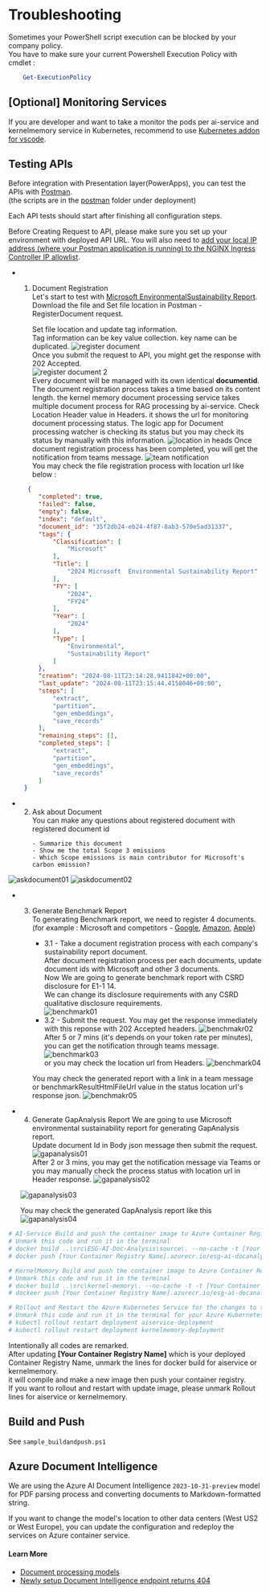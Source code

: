 # Troubleshooting

Sometimes your PowerShell script execution can be blocked by your company policy.  
You have to make sure your current Powershell Execution Policy with cmdlet :
``` powershell
    Get-ExecutionPolicy
```

## [Optional] Monitoring Services
If you are developer and want to take a monitor the pods per ai-service and kernelmemory service in Kubernetes, recommend to use [Kubernetes addon for vscode](https://code.visualstudio.com/docs/azure/kubernetes).

## Testing APIs
Before integration with Presentation layer(PowerApps), you can test the APIs with [Postman](https://www.postman.com/downloads/).  
(the scripts are in the  [postman](../Services/postman) folder under deployment)

Each API tests should start after finishing all configuration steps.

Before Creating Request to API, please make sure you set up your environment with deployed API URL. You will also need to [add your local IP address (where your Postman application is running) to the NGINX Ingress Controller IP allowlist](./docs/UpdateIPAllowlist.md).

- 1. Document Registration  
Let's start to test with [Microsoft EnvironmentalSustainability Report](https://query.prod.cms.rt.microsoft.com/cms/api/am/binary/RW1lMjE).  
Download the file and Set file location in Postman - RegisterDocument request.    

     Set file location and update tag information.   
     Tag information can be key value collection. key name can be duplicated.
 ![register document](./images/services/postman_registerdocument.png)  
 Once you submit the request to API, you might get the response with 202 Accepted.  
 ![register document 2](./images/services/postman_registerdocument02.png)  
 Every document will be managed with its own identical **documentid**.  
 The document registration process takes a time based on its content length. the kernel memory document processing service takes multiple document process for RAG processing by ai-service.
 Check Location Header value in Headers. it shows the url for monitoring document processing status. The logic app for Document processing watcher is checking its status but you may check its status by manually with this information.
 ![location in heads](./images/services/postman_registerdocument03.png)
 Once document registration process has been completed, you will get the notification from teams message.
 ![team notification](./images/services/postman_registerdocument04.png)  
 You may check the file registration process with location url like below :
   ```json
     {
        "completed": true,
        "failed": false,
        "empty": false,
        "index": "default",
        "document_id": "35f2db24-eb24-4f87-8ab3-570e5ad31337",
        "tags": {
            "Classification": [
                "Microsoft"
            ],
            "Title": [
                "2024 Microsoft  Environmental Sustainability Report"
            ],
            "FY": [
                "2024",
                "FY24"
            ],
            "Year": [
                "2024"
            ],
            "Type": [
                "Environmental",
                "Sustainability Report"
            ]
        },
        "creation": "2024-08-11T23:14:28.9411842+00:00",
        "last_update": "2024-08-11T23:15:44.4158046+00:00",
        "steps": [
            "extract",
            "partition",
            "gen_embeddings",
            "save_records"
        ],
        "remaining_steps": [],
        "completed_steps": [
            "extract",
            "partition",
            "gen_embeddings",
            "save_records"
        ]
    }
   ```

- 2. Ask about Document  
You can make any questions about registered document with registered document id  
        ``` 
        - Summarize this document  
        - Show me the total Scope 3 emissions
        - Which Scope emissions is main contributor for Microsoft's carbon emission?
        ```
![askdocument01](./images/services/postman_askdocument01.png)
![askdocument02](./images/services/postman_askdocument02.png)

- 3. Generate Benchmark Report  
To generating Benchmark report, we need to register 4 documents. (for example : Microsoft and competitors - [Google](https://www.gstatic.com/gumdrop/sustainability/google-2024-environmental-report.pdf), [Amazon](https://sustainability.aboutamazon.com/2023-sustainability-report.pdf), [Apple](https://www.apple.com/environment/pdf/Apple_Environmental_Progress_Report_2024.pdf))    


        - 3.1 - Take a document registration process with each company's sustainability report document.  
After document registration process per each documents, update document ids with Microsoft and other 3 documents.  
Now We are going to generate benchmark report with CSRD disclosure for E1-1 14.  
We can change its disclosure requirements with any CSRD qualitative disclosure requirements.  
![benchmark01](./images/services/postman_benchmark01.png)  
        - 3.2 - Submit the request.
                You may get the response immediately with this reponse with 202 Accepted headers.
                ![benchmakr02](./images/services/postman_benchmark02.png)  
                After 5 or 7 mins (it's depends on your token rate per minutes), you can get the notification through teams message.
                ![benchmark03](./images/services/postman_benchmark03.png)  
                or you may check the location url from Headers. 
                ![benchmark04](./images/services/postman_benchmark04.png)  

        You may check the generated report with a link in a team message or benchmarkResultHtmlFileUrl value in the status location url's response json.
        ![benchmakr05](./images/services/postman_benchmark05.png)

- 4. Generate GapAnalysis Report
      We are going to use Microsoft environmental sustainability report for generating GapAnalysis report.  
      Update document Id in Body json message then submit the request.
      ![gapanalysis01](./images/services/postman_gapanalysis01.png)  
      After 2 or 3 mins, you may get the notification message via Teams or you may manually check the process status with location url in Header response.
      ![gapanalysis02](./images/services/postman_gapanalysis02.png)  

    ![gapanalysis03](./images/services/postman_gapanalysis03.png)  

    You may check the generated GapAnalysis report like this  
    ![gapanalysis04](./images/services/postman_gapanalysis04.png)

<!-- ## Change Code and Publish
Use [buildandpublishcodes.ps1](buildandpushcodes.ps1) file.   -->

```Powershell
# AI-Service Build and push the container image to Azure Container Registry
# Unmark this code and run it in the terminal
# docker build ..\src\ESG-AI-Doc-Analysis\source\. --no-cache -t [Your Container Registry Name].azurecr.io/esg-ai-docanalysis/aiservice
# docker push [Your Container Registry Name].azurecr.io/esg-ai-docanalysis/aiservice

# KernelMemory Build and push the container image to Azure Container Registry
# Unmark this code and run it in the terminal
# docker build ..\src\kernel-memory\. --no-cache -t -t [Your Container Registry Name].azurecr.io/esg-ai-docanalysis/kernelmemory
# dockeer push [Your Container Registry Name].azurecr.io/esg-ai-docanalysis/kernelmemory

# Rollout and Restart the Azure Kubernetes Service for the changes to take effect
# Unmark this code and run it in the terminal for your Azure Kubernetes Service
# kubectl rollout restart deployment aiservice-deployment
# kubectl rollout restart deployment kernelmemory-deployment
```

Intentionally all codes are remarked.  
After updating **[Your Container Registry Name]** which is your deployed Container Registry Name, unmark the lines for docker build for aiservice or kernelmemory.  
it will compile and make a new image then push your container registry.  
If you want to rollout and restart with update image, please unmark Rollout lines for aiservice or kernelmemory.

## Build and Push
See `sample_buildandpush.ps1`

## Azure Document Intelligence
We are using the Azure AI Document Intelligence `2023-10-31-preview` model for PDF parsing process and converting documents to Markdown-formatted string.

If you want to change the model's location to other data centers (West US2 or West Europe), you can update the configuration and redeploy the services on Azure container service.

#### Learn More
* [Document processing models](https://learn.microsoft.com/en-us/azure/ai-services/document-intelligence/concept-model-overview)
* [Newly setup Document Intelligence endpoint returns 404](https://learn.microsoft.com/en-us/answers/questions/1702660/newly-setup-document-intelligence-endpoint-returns)
